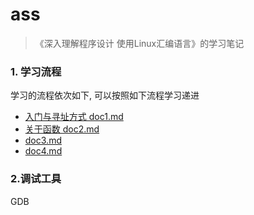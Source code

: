 # ass

>《深入理解程序设计 使用Linux汇编语言》的学习笔记

### 1. 学习流程

学习的流程依次如下, 可以按照如下流程学习递进
- [入门与寻址方式 doc1.md](doc1.md)
- [关于函数 doc2.md](doc2.md)
- [doc3.md](doc3.md)
- [doc4.md](doc4.md)


### 2.调试工具
GDB
